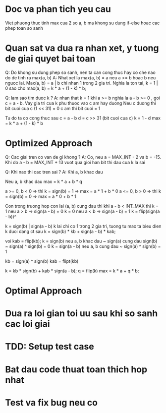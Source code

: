 # Doc va phan tich yeu cau
Viet phuong thuc tinh max cua 2 so a, b ma khong su dung if-else hoac cac phep toan so sanh

# Quan sat va dua ra nhan xet, y tuong de giai quyet bai toan
Q: Do khong su dung phep so sanh, nen ta can cong thuc hay co che nao do de tinh ra max(a, b)
A: Nhat xet la max(a, b) = a neu a >= b hoac b neu nguoc lai.
Max(a, b) = a | b chi nhan 1 trong 2 gia tri.
Nghia la ton tai, k = 1 | 0 sao cho max(a, b) = k * a + (1 - k) * b;

Q: lam sao tim duoc k ?
A: nhan that k = 1 khi a >= b nghia la a - b >= 0 , goi c = a - b. Vay gia tri cua k phu thuoc vao c am hay duong
Neu c duong thi bit cuoi cua c (1 << 31) = 0
c am thi bit cuoi = 1

Tu do ta co cong thuc sau
c = a - b
d = c >> 31 (bit cuoi cua c)
k = 1 - d
max = k * a + (1 - k) * b

# Optimized Approach
Q: Cac giai tren co van de gi khong ?
A: Co, neu a = MAX_INT - 2 va b = -15. Khi do a - b = MAX_INT + 13 vuot qua gioi han bit
thi dau cua k la sai

Q: Khi nao thi cac tren sai ?
A: Khi a, b khac dau

Neu a, b khac dau
max = k * a + b * q

a >= 0, b < 0 => thi k = sign(b) = 1 => max = a * 1 + b * 0
a <= 0, b > 0 => thi k = sign(b) = 0 => max = a * 0 + b * 1

Con trong truong hop con lai (a, b) cung dau thi khi a - b < INT_MAX
thi k = 1 neu a > b => sign(a - b) = 0
k = 0 neu a < b => sign(a - b) = 1
k = flip(sign(a - b))^

k = sign(b) | sign(a - b) k lai chi co 1 trong 2 gia tri, tuong tu max ta bieu dien k duoi dang ct sau
k = sign(b) * kb + sign(a - b) * kab;

voi kab = flip(kb);
k = sign(b) neu a, b khac dau ~ sign(a) cung dau sign(b) ~ sign(a) ^ sign(b) = 0
k = sign(a - b) neu a, b cung dau ~ sign(a) ^ sign(b) = 1

kb = sign(a) ^ sign(b)
kab = flipt(kb)

k = kb * sign(b) + kab * sign(a - b);
q = flip(k)
max = k * a + q * b;

# Optimal Approach

# Dua ra loi gian toi uu sau khi so sanh cac loi giai

# TDD: Setup test case

# Bat dau code thuat toan thich hop nhat

# Test va fix bug neu co
